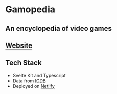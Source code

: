 # Gamopedia

## An encyclopedia of video games

## [Website](https://gamopedia.netlify.app)

## Tech Stack

- Svelte Kit and Typescript
- Data from [IGDB](https://igdb.com)
- Deployed on [Netlify](https://netlify.com)
